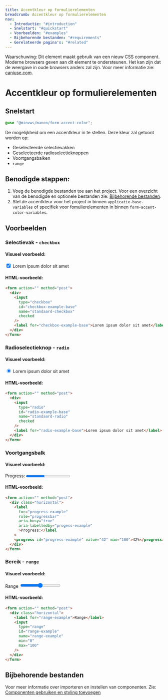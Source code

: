 ```yaml
---
title: Accentkleur op formulierelementen
breadcrumb: Accentkleur op formulierelementen
nav:
  - Introductie: "#introduction"
  - Snelstart: "#quickstart"
  - Voorbeelden: "#examples"
  - Bijbehorende bestanden: "#requirements"
  - Gerelateerde pagina's: "#related"
---
```


<p class="warning" role="group" aria-label="waarschuwing">
  <span>Waarschuwing:</span> Dit element maakt gebruik van een nieuw CSS component. Moderne
  browsers geven aan dit element te ondersteunen. Het kan zijn dat de weergave in oude
  browsers anders zal zijn. Voor meer informatie zie:
  <a href="https://caniuse.com/?search=accent-color" rel="external">caniuse.com</a>.
</p>

<h1 id="introduction">Accentkleur op formulierelementen</h1>

<h2 id="quickstart">Snelstart</h2>

```scss
@use "@minvws/manon/form-accent-color";
```

De mogelijkheid om een accentkleur in te stellen. Deze kleur zal getoont worden
op:

- Geselecteerde selectievakken
- Geselecteerde radioselectieknoppen
- Voortgangsbalken
- `range`

## Benodigde stappen:

1.  Voeg de benodigde bestanden toe aan het project. Voor een overzicht van de
    benodigde en optionele bestanden zie:
    [Bijbehorende bestanden](#requirements).
2.  Stel de accentkleur voor het project in binnen `applicatie-base-variables`
    of specifiek voor fomulierelementen in binnen `form-accent-color-variables`.

<h2 id="examples">Voorbeelden</h2>

### Selectievak - `checkbox`

#### Visueel voorbeeld:

<form action="" method="post">
  <div>
    <input type="checkbox" id="checkbox-example-base" name="standaard-checkbox" checked />
    <label for="checkbox-example-base">Lorem ipsum dolor sit amet</label>
  </div>
</form>

#### HTML-voorbeeld:

```html
<form action="" method="post">
  <div>
    <input
      type="checkbox"
      id="checkbox-example-base"
      name="standaard-checkbox"
      checked
    />
    <label for="checkbox-example-base">Lorem ipsum dolor sit amet</label>
  </div>
</form>
```

### Radioselectieknop - `radio`

#### Visueel voorbeeld:

<form action="" method="post">
  <div>
    <input type="radio" id="radio-example-base" name="standaard-radio" checked />
    <label for="radio-example-base">Lorem ipsum dolor sit amet</label>
  </div>
</form>

#### HTML-voorbeeld:

```html
<form action="" method="post">
  <div>
    <input
      type="radio"
      id="radio-example-base"
      name="standaard-radio"
      checked
    />
    <label for="radio-example-base">Lorem ipsum dolor sit amet</label>
  </div>
</form>
```

### Voortgangsbalk

#### Visueel voorbeeld:

<form action="" method="post">
  <div class="horizontal">
    <label
      for="progress-example"
      role="progressbar"
      aria-busy="true"
      aria-labelledby="progess-example">Progress:</label
    >
    <progress id="progress-example" value="42" max="100">42%</progress>
  </div>
</form>

#### HTML-voorbeeld:

```html
<form action="" method="post">
  <div class="horizontal">
    <label
      for="progress-example"
      role="progressbar"
      aria-busy="true"
      aria-labelledby="progess-example"
      >Progress:</label
    >
    <progress id="progress-example" value="42" max="100">42%</progress>
  </div>
</form>
```

### Bereik - `range`

#### Visueel voorbeeld:

<form action="" method="post">
  <div class="horizontal">
    <label for="range-example">Range</label>
    <input type="range" id="range-example" name="range-example" min="0" max="100" />
  </div>
</form>

#### HTML-voorbeeld:

```html
<form action="" method="post">
  <div class="horizontal">
    <label for="range-example">Range</label>
    <input
      type="range"
      id="range-example"
      name="range-example"
      min="0"
      max="100"
    />
  </div>
</form>
```

<h2 id="requirements">Bijbehorende bestanden</h2>

Voor meer informatie over importeren en instellen van componenten. Zie:
[Componenten gebruiken en styling toevoegen](/documentation/import-styling)
